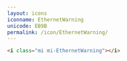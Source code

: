 ```yaml
---
layout: icons
iconname: EthernetWarning
unicode: EB9B
permalink: /icon/EthernetWarning/
---
```


``` html
<i class="mi mi-EthernetWarning"></i>
```
